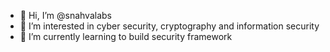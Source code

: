 - 👋 Hi, I’m @snahvalabs
- 👀 I’m interested in cyber security, cryptography and information security
- 🌱 I’m currently learning to build security framework

<!---
snahvalabs/snahvalabs is a ✨ special ✨ repository because its `README.md` (this file) appears on your GitHub profile.
You can click the Preview link to take a look at your changes.
--->
